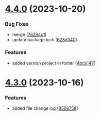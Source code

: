 # [4.4.0](https://github.com/cossack-don/docs/compare/v4.3.0...v4.4.0) (2023-10-20)


### Bug Fixes

* merge ([76284c1](https://github.com/cossack-don/docs/commit/76284c13754ee93f388094231cc8927a19aafde9))
* updata package.lock ([628d040](https://github.com/cossack-don/docs/commit/628d040ac0585a25037021a8c20c70c83f4e2944))


### Features

* added version project in footer ([4bcb147](https://github.com/cossack-don/docs/commit/4bcb1476d808b6b92790d7bc0756bdc66fe3a53e))

# [4.3.0](https://github.com/cossack-don/docs/compare/v4.2.0...v4.3.0) (2023-10-16)


### Features

* added file change log ([8508758](https://github.com/cossack-don/docs/commit/850875810008c8d5bf911749002a8d98c3ead737))
